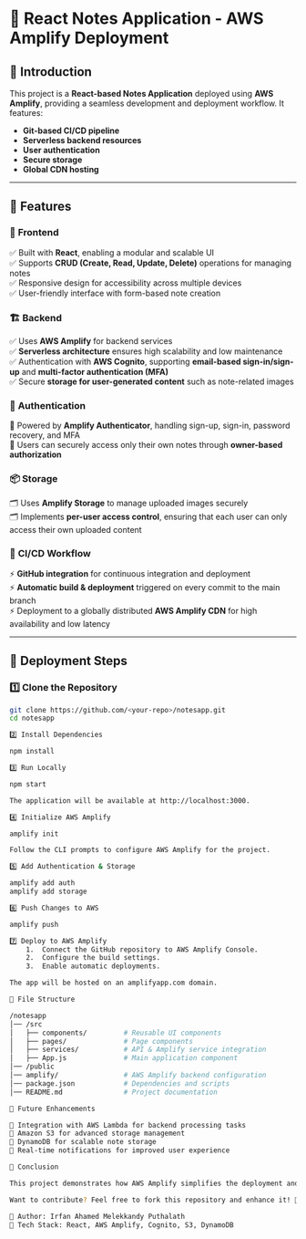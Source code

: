 # 📒 React Notes Application - AWS Amplify Deployment

## 📝 Introduction
This project is a **React-based Notes Application** deployed using **AWS Amplify**, providing a seamless development and deployment workflow. It features:

- **Git-based CI/CD pipeline**
- **Serverless backend resources**
- **User authentication**
- **Secure storage**
- **Global CDN hosting**

---

## 🚀 Features

### 🎨 **Frontend**
✅ Built with **React**, enabling a modular and scalable UI  
✅ Supports **CRUD (Create, Read, Update, Delete)** operations for managing notes  
✅ Responsive design for accessibility across multiple devices  
✅ User-friendly interface with form-based note creation  

### 🏗 **Backend**
✅ Uses **AWS Amplify** for backend services  
✅ **Serverless architecture** ensures high scalability and low maintenance  
✅ Authentication with **AWS Cognito**, supporting **email-based sign-in/sign-up** and **multi-factor authentication (MFA)**  
✅ Secure **storage for user-generated content** such as note-related images  

### 🔑 **Authentication**
🔐 Powered by **Amplify Authenticator**, handling sign-up, sign-in, password recovery, and MFA  
🔐 Users can securely access only their own notes through **owner-based authorization**  

### 📦 **Storage**
🗂 Uses **Amplify Storage** to manage uploaded images securely  
🗂 Implements **per-user access control**, ensuring that each user can only access their own uploaded content  

### 🔄 **CI/CD Workflow**
⚡ **GitHub integration** for continuous integration and deployment  
⚡ **Automatic build & deployment** triggered on every commit to the main branch  
⚡ Deployment to a globally distributed **AWS Amplify CDN** for high availability and low latency  

---

## 🚀 Deployment Steps

### 1️⃣ **Clone the Repository**
```sh
git clone https://github.com/<your-repo>/notesapp.git
cd notesapp

2️⃣ Install Dependencies

npm install

3️⃣ Run Locally

npm start

The application will be available at http://localhost:3000.

4️⃣ Initialize AWS Amplify

amplify init

Follow the CLI prompts to configure AWS Amplify for the project.

5️⃣ Add Authentication & Storage

amplify add auth
amplify add storage

6️⃣ Push Changes to AWS

amplify push

7️⃣ Deploy to AWS Amplify
	1.	Connect the GitHub repository to AWS Amplify Console.
	2.	Configure the build settings.
	3.	Enable automatic deployments.

The app will be hosted on an amplifyapp.com domain.

📂 File Structure

/notesapp
│── /src
│   ├── components/         # Reusable UI components
│   ├── pages/              # Page components
│   ├── services/           # API & Amplify service integration
│   ├── App.js              # Main application component
│── /public
│── amplify/                # AWS Amplify backend configuration
│── package.json            # Dependencies and scripts
│── README.md               # Project documentation

🔮 Future Enhancements

🔹 Integration with AWS Lambda for backend processing tasks
🔹 Amazon S3 for advanced storage management
🔹 DynamoDB for scalable note storage
🔹 Real-time notifications for improved user experience

🎯 Conclusion

This project demonstrates how AWS Amplify simplifies the deployment and management of a React application. With CI/CD automation, serverless backends, authentication, and secure storage, this application is scalable, secure, and efficient.

Want to contribute? Feel free to fork this repository and enhance it! 🚀

📌 Author: Irfan Ahamed Melekkandy Puthalath
📌 Tech Stack: React, AWS Amplify, Cognito, S3, DynamoDB
